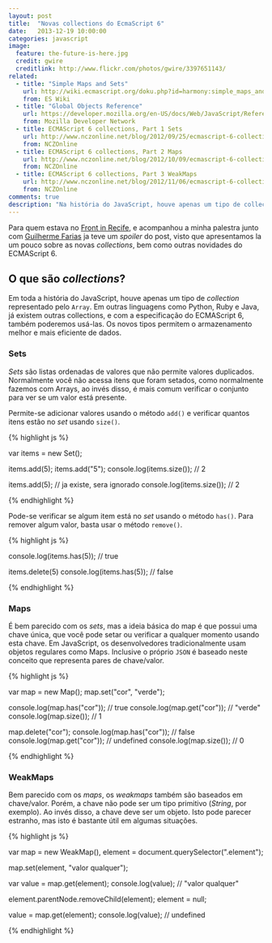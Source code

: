 ```yaml
---
layout: post
title:  "Novas collections do EcmaScript 6"
date:   2013-12-19 10:00:00
categories: javascript
image:
  feature: the-future-is-here.jpg
  credit: gwire
  creditlink: http://www.flickr.com/photos/gwire/3397651143/
related:
  - title: "Simple Maps and Sets"
    url: http://wiki.ecmascript.org/doku.php?id=harmony:simple_maps_and_sets
    from: ES Wiki
  - title: "Global Objects Reference"
    url: https://developer.mozilla.org/en-US/docs/Web/JavaScript/Reference/Global_Objects
    from: Mozilla Developer Network
  - title: ECMAScript 6 collections, Part 1 Sets
    url: http://www.nczonline.net/blog/2012/09/25/ecmascript-6-collections-part-1-sets/
    from: NCZOnline
  - title: ECMAScript 6 collections, Part 2 Maps
    url: http://www.nczonline.net/blog/2012/10/09/ecmascript-6-collections-part-2-maps/
    from: NCZOnline
  - title: ECMAScript 6 collections, Part 3 WeakMaps
    url: http://www.nczonline.net/blog/2012/11/06/ecmascript-6-collections-part-3-weakmaps/
    from: NCZOnline
comments: true
description: "Na história do JavaScript, houve apenas um tipo de collection representado pelo Array. Com a especificação do ECMAScript 6, poderemos usar outras collections. Os novos tipos permitem o armazenamento melhor e mais eficiente de dados."
---
```


Para quem estava no [Front in Recife](http://frontinrecife.com.br), e acompanhou a minha palestra junto com [Guilherme Farias](http://github.com/guilhermefarias) ja teve um *spoiler* do post, visto que apresentamos la um pouco sobre as novas *collections*, bem como outras novidades do ECMAScript 6.

## O que são *collections*?

Em toda a história do JavaScript, houve apenas um tipo de *collection* representado pelo `Array`. Em outras linguagens como Python, Ruby e Java, já existem outras collections, e com a especificação do ECMAScript 6, também poderemos usá-las. Os novos tipos permitem o armazenamento melhor e mais eficiente de dados.

### Sets

*Sets* são listas ordenadas de valores que não permite valores duplicados. Normalmente você não acessa itens que foram setados, como normalmente fazemos com Arrays, ao invés disso, é mais comum verificar o conjunto para ver se um valor está presente.

Permite-se adicionar valores usando o método `add()` e verificar quantos itens estão no *set* usando `size()`.

{% highlight js %}

var items = new Set();

items.add(5);
items.add("5");
console.log(items.size()); // 2

items.add(5); // ja existe, sera ignorado
console.log(items.size()); // 2

{% endhighlight %}

Pode-se verificar se algum item está no *set* usando o método `has()`. Para remover algum valor, basta usar o método `remove()`.

{% highlight js %}

console.log(items.has(5)); // true

items.delete(5)
console.log(items.has(5)); // false

{% endhighlight %}

### Maps

É bem parecido com os *sets*, mas a ideia básica do map é que possui uma chave única, que você pode setar ou verificar a qualquer momento usando esta chave. Em JavaScript, os desenvolvedores tradicionalmente usam objetos regulares como Maps. Inclusive o próprio `JSON` é baseado neste conceito que representa pares de chave/valor.

{% highlight js %}

var map = new Map();
map.set("cor", "verde");

console.log(map.has("cor"));   // true
console.log(map.get("cor"));   // "verde"
console.log(map.size());       // 1

map.delete("cor");
console.log(map.has("cor"));   // false
console.log(map.get("cor"));   // undefined
console.log(map.size());       // 0

{% endhighlight %}

### WeakMaps

Bem parecido com os *maps*, os *weakmaps* também são baseados em chave/valor. Porém, a chave não pode ser um tipo primitivo (*String*, por exemplo). Ao invés disso, a chave deve ser um objeto. Isto pode parecer estranho, mas isto é bastante útil em algumas situações.

{% highlight js %}

var map = new WeakMap(),
    element = document.querySelector(".element");

map.set(element, "valor qualquer");

var value = map.get(element);
console.log(value); // "valor qualquer"

element.parentNode.removeChild(element);
element = null;

value = map.get(element);
console.log(value); // undefined

{% endhighlight %}